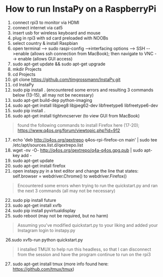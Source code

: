 # How to run InstaPy on a RaspberryPi

1. connect rpi3 to monitor via HDMI
1. connect internet via cat5
1. insert usb for wireless keyboard and mouse
1. plug in rpi3 with sd card preloaded with NOOBs
1. select country & install Raspbian
1. open terminal --> sudo raspi-config -->interfacing options --> SSH -->enable (allows ssh connection from MacBook); then navigate to VNC --> enable (allows GUI access)
1. sudo apt-get update && sudo apt-get upgrade
1. mkdir Projects
1. cd Projects
1. git clone https://github.com/timgrossmann/InstaPy.git
1. cd InstaPy
1. sudo pip install . (encountered some errors and resulting 3 commands below (13-15), all may not be necessary)
1. sudo apt-get build-dep python-imaging
1. sudo apt-get install libjpeg8 libjpeg62-dev libfreetype6 libfreetype6-dev
1. sudo pip install .
1. sudo apt-get install tightvncserver (to view GUI from MacBook)

> found the following commands to install Firefox here (17-20); https://www.q4os.org/forum/viewtopic.php?id=912

17. echo 'deb http://q4os.org/qextrepo q4os-rpi-firefox-cn main' | sudo tee /etc/apt/sources.list.d/qextrepo.list
18. wget -nv -O- http://q4os.org/qextrepo/q4a-q4os.gpg.pub | sudo apt-key add -
19. sudo apt-get update
20. sudo apt-get install firefox
21. open instapy.py in a text editor and change the line that states: self.browser = webdriver.Chrome() to webdriver.Firefox()

> Encountered some errors when trying to run the quickstart.py and ran the next 3 commands (all may not be necessary)

22. sudo pip install future
23. sudo apt-get install xvfb
24. sudo pip install pyvirtualdisplay
25. sudo reboot (may not be required, but no harm)

> Assuming you've modified quickstart.py to your liking and added your Instagram login to instapy.py

26.sudo xvfb-run python quickstart.py
>I installed TMUX to help run this headless, so that I can disconnect from the session and have the program continue to run on the rpi3

27. sudo apt-get install tmux (more info found here: https://github.com/tmux/tmux)
